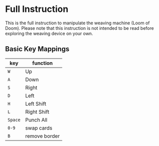 # Full Instruction

This is the full instruction to manipulate the weaving machine (Loom of Doom).
Please note that this instruction is not intended to be read before exploring
the weaving device on your own.

## Basic Key Mappings

| key     | function      |
| ------- | ------------- |
| `W`     | Up            |
| `A`     | Down          |
| `S`     | Right         |
| `D`     | Left          |
| `H`     | Left Shift    |
| `L`     | Right Shift   |
| `Space` | Punch All     |
| `0-9`   | swap cards    |
| `B`     | remove border |